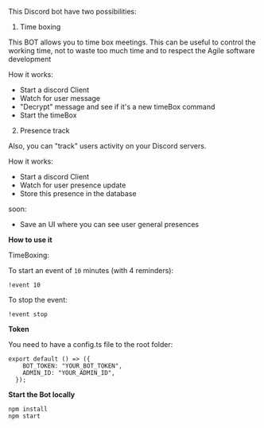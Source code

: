 This Discord bot have two possibilities:

1) Time boxing

This BOT allows you to time box meetings. 
This can be useful to control the working time, not to waste too much time and to respect the Agile software development

How it works:
- Start a discord Client
- Watch for user message
- "Decrypt" message and see if it's a new timeBox command
- Start the timeBox

2) Presence track

Also, you can "track" users activity on your Discord servers.

How it works:
- Start a discord Client
- Watch for user presence update
- Store this presence in the database

soon:
- Save an UI where you can see user general presences


**How to use it**

TimeBoxing:


To start an event of `10` minutes (with 4 reminders): 
```
!event 10
```

To stop the event:
````
!event stop
````

**Token**

You need to have a config.ts file to the root folder:
```
export default () => ({
    BOT_TOKEN: "YOUR_BOT_TOKEN",
    ADMIN_ID: "YOUR_ADMIN_ID",
  });
```

**Start the Bot locally**

```
npm install
npm start
```
